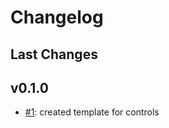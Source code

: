 # Changelog

## Last Changes


## v0.1.0

- [#1](https://github.com/LaxarJS/grunt-init-laxar-control/issues/1): created template for controls

